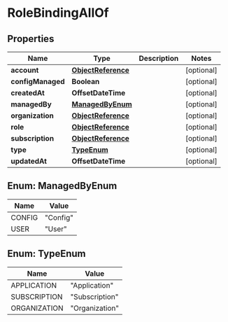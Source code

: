 

# RoleBindingAllOf


## Properties

Name | Type | Description | Notes
------------ | ------------- | ------------- | -------------
**account** | [**ObjectReference**](ObjectReference.md) |  |  [optional]
**configManaged** | **Boolean** |  |  [optional]
**createdAt** | **OffsetDateTime** |  |  [optional]
**managedBy** | [**ManagedByEnum**](#ManagedByEnum) |  |  [optional]
**organization** | [**ObjectReference**](ObjectReference.md) |  |  [optional]
**role** | [**ObjectReference**](ObjectReference.md) |  |  [optional]
**subscription** | [**ObjectReference**](ObjectReference.md) |  |  [optional]
**type** | [**TypeEnum**](#TypeEnum) |  |  [optional]
**updatedAt** | **OffsetDateTime** |  |  [optional]



## Enum: ManagedByEnum

Name | Value
---- | -----
CONFIG | &quot;Config&quot;
USER | &quot;User&quot;



## Enum: TypeEnum

Name | Value
---- | -----
APPLICATION | &quot;Application&quot;
SUBSCRIPTION | &quot;Subscription&quot;
ORGANIZATION | &quot;Organization&quot;



